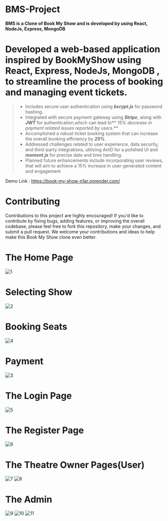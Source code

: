# BMS-Project
**BMS is a Clone of Book My Show and is developed by using React, NodeJs, Express, MongoDB**
# Developed a web-based application inspired by BookMyShow using React, Express, NodeJs, MongoDB , to streamline the process of booking and managing event tickets.
> * Includes secure user authentication using **_bcrypt.js_** for password hashing.
> * Integrated with secure payment gateway using **_Stripe_**, along with **_JWT_** for authentication,which can lead to** _15% decrease in payment related issues reported by users_.**
> * Accomplished a robust ticket booking system that can increase the overall booking efficiency by **_25%_**.
> * Addressed challenges related to user experience, data security, and third-party integrations, utilizing AntD for a polished UI and
> **_moment.js_** for precise date and time handling.
> * Planned future enhancements include incorporating user reviews, that will aim to achieve a 15% increase in user-generated content
> and engagement

Demo Link : https://book-my-show-n1ar.onrender.com/

# Contributing
Contributions to this project are highly encouraged! If you'd like to contribute by fixing bugs, adding features, or improving the overall codebase, please feel free to fork this repository, make your changes, and submit a pull request. We welcome your contributions and ideas to help make this Book My Show clone even better.


# The Home Page
![1](https://github.com/abhishektyagi88/BMS-Project/assets/146976779/a9d194e9-957d-47f8-b410-9d6242e2bf89)

# Selecting Show
![2](https://github.com/abhishektyagi88/BMS-Project/assets/146976779/2acbbaea-1956-4d67-b4f6-4d34f306b880)

# Booking Seats
![4](https://github.com/abhishektyagi88/BMS-Project/assets/146976779/0944a05d-0227-4e53-a6ee-8e5c386900a9)

# Payment 
![3](https://github.com/abhishektyagi88/BMS-Project/assets/146976779/8105d0f8-9f86-4a46-b99d-922250bb01b3)

# The Login Page
![5](https://github.com/abhishektyagi88/BMS-Project/assets/146976779/c7f85319-a27e-4d85-ba0d-314d0f6d4ee3)

# The Register Page
![6](https://github.com/abhishektyagi88/BMS-Project/assets/146976779/a1a45c16-8e43-488e-922a-ca89f6ef7999)

# The Theatre Owner Pages(User)
![7](https://github.com/abhishektyagi88/BMS-Project/assets/146976779/b32aa42a-6189-4d1e-9b4c-807db3216b7e)
![8](https://github.com/abhishektyagi88/BMS-Project/assets/146976779/c37e4a4b-2efd-4b8a-9444-67b9d4020eb6)

# The Admin
![9](https://github.com/abhishektyagi88/BMS-Project/assets/146976779/339819cb-0290-485d-b70a-0c2da7547b31)
![10](https://github.com/abhishektyagi88/BMS-Project/assets/146976779/ff2aaea5-197d-46f7-bbd8-f70b7031981c)
![11](https://github.com/abhishektyagi88/BMS-Project/assets/146976779/107e812a-10c1-4fc8-8dff-d4f1c16d03b1)



